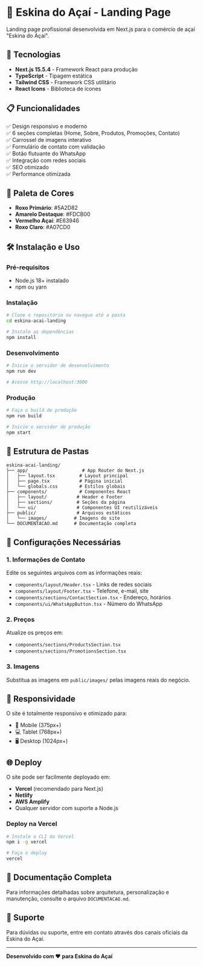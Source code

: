 # 🍇 Eskina do Açaí - Landing Page

Landing page profissional desenvolvida em Next.js para o comércio de açaí "Eskina do Açaí".

## 🚀 Tecnologias

- **Next.js 15.5.4** - Framework React para produção
- **TypeScript** - Tipagem estática
- **Tailwind CSS** - Framework CSS utilitário
- **React Icons** - Biblioteca de ícones

## 📋 Funcionalidades

✅ Design responsivo e moderno  
✅ 6 seções completas (Home, Sobre, Produtos, Promoções, Contato)  
✅ Carrossel de imagens interativo  
✅ Formulário de contato com validação  
✅ Botão flutuante do WhatsApp  
✅ Integração com redes sociais  
✅ SEO otimizado  
✅ Performance otimizada  

## 🎨 Paleta de Cores

- **Roxo Primário**: #5A2D82
- **Amarelo Destaque**: #FDCB00
- **Vermelho Açaí**: #E63946
- **Roxo Claro**: #A07CD0

## 🛠️ Instalação e Uso

### Pré-requisitos

- Node.js 18+ instalado
- npm ou yarn

### Instalação

```bash
# Clone o repositório ou navegue até a pasta
cd eskina-acai-landing

# Instale as dependências
npm install
```

### Desenvolvimento

```bash
# Inicie o servidor de desenvolvimento
npm run dev

# Acesse http://localhost:3000
```

### Produção

```bash
# Faça o build de produção
npm run build

# Inicie o servidor de produção
npm start
```

## 📁 Estrutura de Pastas

```
eskina-acai-landing/
├── app/                    # App Router do Next.js
│   ├── layout.tsx         # Layout principal
│   ├── page.tsx           # Página inicial
│   └── globals.css        # Estilos globais
├── components/            # Componentes React
│   ├── layout/           # Header e Footer
│   ├── sections/         # Seções da página
│   └── ui/               # Componentes UI reutilizáveis
├── public/               # Arquivos estáticos
│   └── images/          # Imagens do site
└── DOCUMENTACAO.md      # Documentação completa
```

## 🔧 Configurações Necessárias

### 1. Informações de Contato

Edite os seguintes arquivos com as informações reais:

- `components/layout/Header.tsx` - Links de redes sociais
- `components/layout/Footer.tsx` - Telefone, e-mail, site
- `components/sections/ContactSection.tsx` - Endereço, horários
- `components/ui/WhatsAppButton.tsx` - Número do WhatsApp

### 2. Preços

Atualize os preços em:
- `components/sections/ProductsSection.tsx`
- `components/sections/PromotionsSection.tsx`

### 3. Imagens

Substitua as imagens em `public/images/` pelas imagens reais do negócio.

## 📱 Responsividade

O site é totalmente responsivo e otimizado para:
- 📱 Mobile (375px+)
- 💻 Tablet (768px+)
- 🖥️ Desktop (1024px+)

## 🌐 Deploy

O site pode ser facilmente deployado em:
- **Vercel** (recomendado para Next.js)
- **Netlify**
- **AWS Amplify**
- Qualquer servidor com suporte a Node.js

### Deploy na Vercel

```bash
# Instale a CLI da Vercel
npm i -g vercel

# Faça o deploy
vercel
```

## 📖 Documentação Completa

Para informações detalhadas sobre arquitetura, personalização e manutenção, consulte o arquivo `DOCUMENTACAO.md`.

## 🤝 Suporte

Para dúvidas ou suporte, entre em contato através dos canais oficiais da Eskina do Açaí.

---

**Desenvolvido com ❤️ para Eskina do Açaí**
